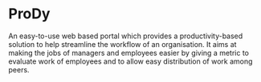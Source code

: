 # ProDy
An easy-to-use web based portal which provides a productivity-based solution to help streamline the workflow of an organisation. It aims at making the jobs of managers and employees easier by giving a metric to evaluate work of employees and to allow easy distribution of work among peers.
